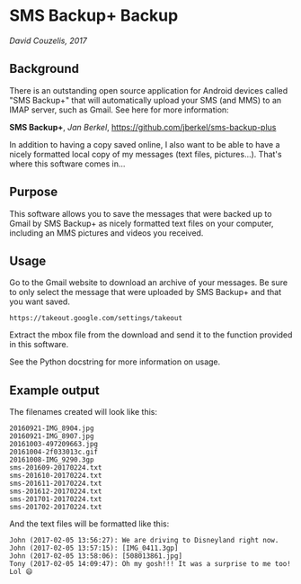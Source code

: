 # SMS Backup+ Backup

*David Couzelis, 2017*

## Background

There is an outstanding open source application for Android devices called "SMS Backup+" that will automatically upload your SMS (and MMS) to an IMAP server, such as Gmail. See here for more information:

**SMS Backup+**, *Jan Berkel*, https://github.com/jberkel/sms-backup-plus

In addition to having a copy saved online, I also want to be able to have a nicely formatted local copy of my messages (text files, pictures...). That's where this software comes in...

## Purpose

This software allows you to save the messages that were backed up to Gmail by SMS Backup+ as nicely formatted text files on your computer, including an MMS pictures and videos you received.

## Usage

Go to the Gmail website to download an archive of your messages. Be sure to only select the message that were uploaded by SMS Backup+ and that you want saved.

    https://takeout.google.com/settings/takeout

Extract the mbox file from the download and send it to the function provided in this software.

See the Python docstring for more information on usage.

## Example output

The filenames created will look like this:

    20160921-IMG_8904.jpg
    20160921-IMG_8907.jpg
    20161003-497209663.jpg
    20161004-2f033013c.gif
    20161008-IMG_9290.3gp
    sms-201609-20170224.txt
    sms-201610-20170224.txt
    sms-201611-20170224.txt
    sms-201612-20170224.txt
    sms-201701-20170224.txt
    sms-201702-20170224.txt

And the text files will be formatted like this:

    John (2017-02-05 13:56:27): We are driving to Disneyland right now.
    John (2017-02-05 13:57:15): [IMG_0411.3gp]
    John (2017-02-05 13:58:06): [508013861.jpg]
    Tony (2017-02-05 14:09:47): Oh my gosh!!! It was a surprise to me too! Lol 😄

